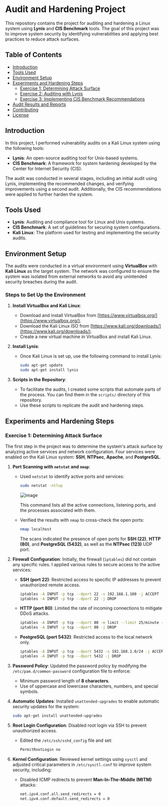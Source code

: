 # Audit and Hardening Project

This repository contains the project for auditing and hardening a Linux system using **Lynis** and **CIS Benchmark** tools. The goal of this project was to improve system security by identifying vulnerabilities and applying best practices to reduce attack surfaces.

## Table of Contents
- [Introduction](#introduction)
- [Tools Used](#tools-used)
- [Environment Setup](#environment-setup)
- [Experiments and Hardening Steps](#experiments-and-hardening-steps)
  - [Exercise 1: Determining Attack Surface](#exercise-1-determining-attack-surface)
  - [Exercise 2: Auditing with Lynis](#exercise-2-auditing-with-lynis)
  - [Exercise 3: Implementing CIS Benchmark Recommendations](#exercise-3-implementing-cis-benchmark-recommendations)
- [Audit Results and Reports](#audit-results-and-reports)
- [Contributing](#contributing)
- [License](#license)

## Introduction
In this project, I performed vulnerability audits on a Kali Linux system using the following tools:
- **Lynis**: An open-source auditing tool for Unix-based systems.
- **CIS Benchmark**: A framework for system hardening developed by the Center for Internet Security (CIS).

The audit was conducted in several stages, including an initial audit using Lynis, implementing the recommended changes, and verifying improvements using a second audit. Additionally, the CIS recommendations were applied to further harden the system.

## Tools Used
- **Lynis**: Auditing and compliance tool for Linux and Unix systems.
- **CIS Benchmark**: A set of guidelines for securing system configurations.
- **Kali Linux**: The platform used for testing and implementing the security audits.

## Environment Setup
The audits were conducted in a virtual environment using **VirtualBox** with **Kali Linux** as the target system. The network was configured to ensure the system was isolated from external networks to avoid any unintended security breaches during the audit.

### Steps to Set Up the Environment
1. **Install VirtualBox and Kali Linux**:
   - Download and install VirtualBox from [https://www.virtualbox.org/](https://www.virtualbox.org/).
   - Download the Kali Linux ISO from [https://www.kali.org/downloads/](https://www.kali.org/downloads/).
   - Create a new virtual machine in VirtualBox and install Kali Linux.

2. **Install Lynis**:
   - Once Kali Linux is set up, use the following command to install Lynis:
     ```bash
     sudo apt-get update
     sudo apt-get install lynis
     ```

3. **Scripts in the Repository**:
   - To facilitate the audits, I created some scripts that automate parts of the process. You can find them in the `scripts/` directory of this repository.
   - Use these scripts to replicate the audit and hardening steps.

## Experiments and Hardening Steps

### Exercise 1: Determining Attack Surface
The first step in the project was to determine the system's attack surface by analyzing active services and network configuration. Four services were enabled on the Kali Linux system: **SSH**, **NTPsec**, **Apache**, and **PostgreSQL**.

1. **Port Scanning with `netstat` and `nmap`**:
   - Used `netstat` to identify active ports and services:
     ```bash
     sudo netstat -ntlup
     ```
     ![image](https://github.com/user-attachments/assets/37f471fa-e05a-4ada-ab05-68477f2539c1)

     This command lists all the active connections, listening ports, and the processes associated with them.
   - Verified the results with `nmap` to cross-check the open ports:
     ```bash
     nmap localhost
     ```
     The scans indicated the presence of open ports for **SSH (22)**, **HTTP (80)**, and **PostgreSQL (5432)**, as well as the **NTPsec (123)** UDP port.

2. **Firewall Configuration**:
   Initially, the firewall (`iptables`) did not contain any specific rules. I applied various rules to secure access to the active services:
   - **SSH (port 22)**: Restricted access to specific IP addresses to prevent unauthorized remote access.
     ```bash
     iptables -A INPUT -p tcp --dport 22 -s 192.168.1.100 -j ACCEPT
     iptables -A INPUT -p tcp --dport 22 -j DROP
     ```
   - **HTTP (port 80)**: Limited the rate of incoming connections to mitigate DDoS attacks.
     ```bash
     iptables -A INPUT -p tcp --dport 80 -m limit --limit 25/minute --limit-burst 100 -j ACCEPT
     iptables -A INPUT -p tcp --dport 80 -j DROP
     ```
   - **PostgreSQL (port 5432)**: Restricted access to the local network only.
     ```bash
     iptables -A INPUT -p tcp --dport 5432 -s 192.168.1.0/24 -j ACCEPT
     iptables -A INPUT -p tcp --dport 5432 -j DROP
     ```

3. **Password Policy**:
   Updated the password policy by modifying the `/etc/pam.d/common-password` configuration file to enforce:
   - Minimum password length of **8 characters**.
   - Use of uppercase and lowercase characters, numbers, and special symbols.

4. **Automatic Updates**:
   Installed `unattended-upgrades` to enable automatic security updates for the system:
   ```bash
   sudo apt-get install unattended-upgrades
   
5. **Root Login Configuration**: Disabled root login via SSH to prevent unauthorized access.
   - Edited the `/etc/ssh/sshd_config` file and set:
     ```bash
     PermitRootLogin no
     ```

6. **Kernel Configuration**: Reviewed kernel settings using `sysctl` and adjusted critical parameters in `/etc/sysctl.conf` to improve system security, including:
   - Disabled ICMP redirects to prevent **Man-In-The-Middle (MITM)** attacks:
     ```bash
     net.ipv4.conf.all.send_redirects = 0
     net.ipv4.conf.default.send_redirects = 0
     ```


